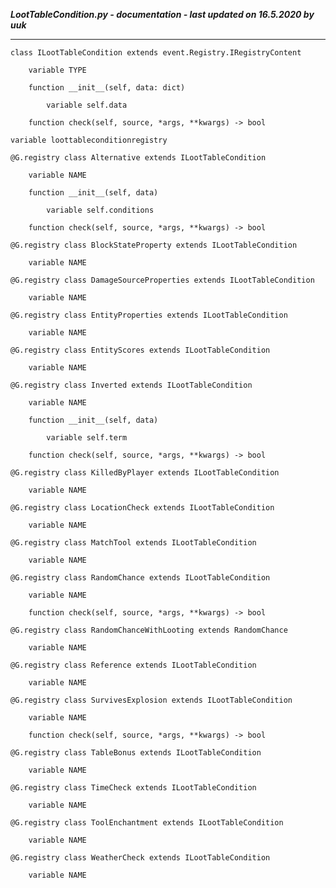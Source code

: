 ***LootTableCondition.py - documentation - last updated on 16.5.2020 by uuk***
___

    class ILootTableCondition extends event.Registry.IRegistryContent

        variable TYPE

        function __init__(self, data: dict)

            variable self.data

        function check(self, source, *args, **kwargs) -> bool

    variable loottableconditionregistry

    @G.registry class Alternative extends ILootTableCondition

        variable NAME

        function __init__(self, data)

            variable self.conditions

        function check(self, source, *args, **kwargs) -> bool

    @G.registry class BlockStateProperty extends ILootTableCondition

        variable NAME

    @G.registry class DamageSourceProperties extends ILootTableCondition

        variable NAME

    @G.registry class EntityProperties extends ILootTableCondition

        variable NAME

    @G.registry class EntityScores extends ILootTableCondition

        variable NAME

    @G.registry class Inverted extends ILootTableCondition

        variable NAME

        function __init__(self, data)

            variable self.term

        function check(self, source, *args, **kwargs) -> bool

    @G.registry class KilledByPlayer extends ILootTableCondition

        variable NAME

    @G.registry class LocationCheck extends ILootTableCondition

        variable NAME

    @G.registry class MatchTool extends ILootTableCondition

        variable NAME

    @G.registry class RandomChance extends ILootTableCondition

        variable NAME

        function check(self, source, *args, **kwargs) -> bool

    @G.registry class RandomChanceWithLooting extends RandomChance

        variable NAME

    @G.registry class Reference extends ILootTableCondition

        variable NAME

    @G.registry class SurvivesExplosion extends ILootTableCondition

        variable NAME

        function check(self, source, *args, **kwargs) -> bool

    @G.registry class TableBonus extends ILootTableCondition

        variable NAME

    @G.registry class TimeCheck extends ILootTableCondition

        variable NAME

    @G.registry class ToolEnchantment extends ILootTableCondition

        variable NAME

    @G.registry class WeatherCheck extends ILootTableCondition

        variable NAME